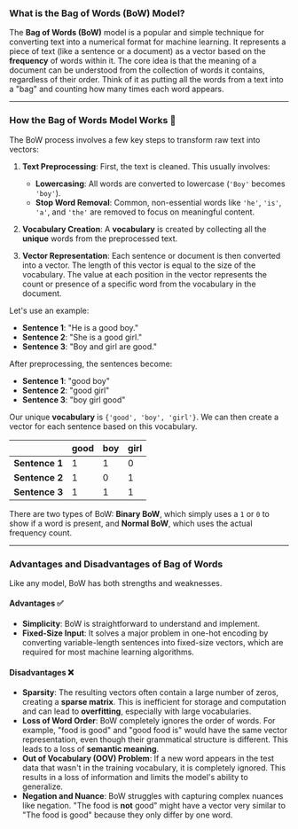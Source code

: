 ### What is the Bag of Words (BoW) Model?

The **Bag of Words (BoW)** model is a popular and simple technique for converting text into a numerical format for machine learning. It represents a piece of text (like a sentence or a document) as a vector based on the **frequency** of words within it. The core idea is that the meaning of a document can be understood from the collection of words it contains, regardless of their order. Think of it as putting all the words from a text into a "bag" and counting how many times each word appears.

---

### How the Bag of Words Model Works 🎒

The BoW process involves a few key steps to transform raw text into vectors:

1.  **Text Preprocessing**: First, the text is cleaned. This usually involves:

    - **Lowercasing**: All words are converted to lowercase (`'Boy'` becomes `'boy'`).
    - **Stop Word Removal**: Common, non-essential words like `'he'`, `'is'`, `'a'`, and `'the'` are removed to focus on meaningful content.

2.  **Vocabulary Creation**: A **vocabulary** is created by collecting all the **unique** words from the preprocessed text.

3.  **Vector Representation**: Each sentence or document is then converted into a vector. The length of this vector is equal to the size of the vocabulary. The value at each position in the vector represents the count or presence of a specific word from the vocabulary in the document.

Let's use an example:

- **Sentence 1**: "He is a good boy."
- **Sentence 2**: "She is a good girl."
- **Sentence 3**: "Boy and girl are good."

After preprocessing, the sentences become:

- **Sentence 1**: "good boy"
- **Sentence 2**: "good girl"
- **Sentence 3**: "boy girl good"

Our unique **vocabulary** is `{'good', 'boy', 'girl'}`. We can then create a vector for each sentence based on this vocabulary.

|                | good | boy | girl |
| :------------- | :--- | :-- | :--- |
| **Sentence 1** | 1    | 1   | 0    |
| **Sentence 2** | 1    | 0   | 1    |
| **Sentence 3** | 1    | 1   | 1    |

There are two types of BoW: **Binary BoW**, which simply uses a `1` or `0` to show if a word is present, and **Normal BoW**, which uses the actual frequency count.

---

### Advantages and Disadvantages of Bag of Words

Like any model, BoW has both strengths and weaknesses.

#### Advantages ✅

- **Simplicity**: BoW is straightforward to understand and implement.
- **Fixed-Size Input**: It solves a major problem in one-hot encoding by converting variable-length sentences into fixed-size vectors, which are required for most machine learning algorithms.

#### Disadvantages ❌

- **Sparsity**: The resulting vectors often contain a large number of zeros, creating a **sparse matrix**. This is inefficient for storage and computation and can lead to **overfitting**, especially with large vocabularies.
- **Loss of Word Order**: BoW completely ignores the order of words. For example, "food is good" and "good food is" would have the same vector representation, even though their grammatical structure is different. This leads to a loss of **semantic meaning**.
- **Out of Vocabulary (OOV) Problem**: If a new word appears in the test data that wasn't in the training vocabulary, it is completely ignored. This results in a loss of information and limits the model's ability to generalize.
- **Negation and Nuance**: BoW struggles with capturing complex nuances like negation. "The food is **not** good" might have a vector very similar to "The food is good" because they only differ by one word.
